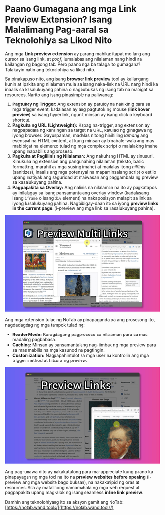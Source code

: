 # Paano Gumagana ang mga Link Preview Extension? Isang Malalimang Pag-aaral sa Teknolohiya sa Likod Nito

Ang mga **Link preview extension** ay parang mahika: itapat mo lang ang cursor sa isang link, at *poof*, lumalabas ang nilalaman nang hindi na kailangan ng bagong tab. Pero paano nga ba talaga ito gumagana? Talakayin natin ang teknolohiya sa likod nito.

Sa pinakapuso nito, ang isang **browser link preview** tool ay kailangang kunin at ipakita ang nilalaman mula sa isang naka-link na URL nang hindi ka inaalis sa kasalukuyang pahina o nagbubukas ng isang tab na mabigat sa resources. Narito ang isang pinasimple na paliwanag:

1.  **Pagtukoy ng Trigger:** Ang extension ay patuloy na nakikinig para sa mga trigger event, kadalasan ay ang pagtutok ng mouse (**link hover preview**) sa isang hyperlink, ngunit minsan ay isang click o keyboard shortcut.
2.  **Pagkuha ng URL (Lightweight):** Kapag na-trigger, ang extension ay nagpapadala ng kahilingan sa target na URL, katulad ng ginagawa ng iyong browser. Gayunpaman, madalas nitong hinihiling *lamang* ang esensyal na HTML content, at kung minsan ay binabale-wala ang mas mabibigat na elemento tulad ng mga complex script o malalaking imahe upang mapabilis ang proseso.
3.  **Pagkuha at Paglilinis ng Nilalaman:** Ang nakuhang HTML ay sinusuri. Kinukuha ng extension ang pangunahing nilalaman (teksto, basic formatting, marahil ay mga susing imahe) at madalas itong *nililinis* (sanitizes), inaalis ang mga potensyal na mapaminsalang script o estilo upang matiyak ang seguridad at maiwasan ang paggambala ng preview sa kasalukuyang pahina.
4.  **Pagpapakita sa Overlay:** Ang nalinis na nilalaman na ito ay pagkatapos ay inilalagay sa isang pansamantalang overlay window (kadalasang isang `iframe` o isang `div` element) na nakaposisyon malapit sa link sa iyong kasalukuyang pahina. Nagbibigay-daan ito sa iyong **preview links in the current page**. (i-preview ang mga link sa kasalukuyang pahina).

![Diagram of link preview process - conceptual](../images/notab1.png) <!-- Conceptual image -->

Ang mga extension tulad ng NoTab ay pinapaganda pa ang prosesong ito, nagdadagdag ng mga tampok tulad ng:
*   **Reader Mode:** Karagdagang pagproseso sa nilalaman para sa mas madaling pagbabasa.
*   **Caching:** Minsan ay pansamantalang nag-iimbak ng mga preview para sa mas mabilis na mga kasunod na pagtingin.
*   **Customization:** Nagpapahintulot sa mga user na kontrolin ang mga trigger method at hitsura ng preview.

![NoTab's interface](../images/notab2.png)

Ang pag-unawa dito ay nakakatulong para ma-appreciate kung paano ka pinapayagan ng mga tool na ito na **preview websites before opening** (i-preview ang mga website bago buksan), na nakakatipid ng oras at resources. Sila ay matalinong namamahala ng mga web request at pagpapakita upang mag-alok ng isang seamless **inline link preview**.

Damhin ang teknolohiyang ito sa aksyon gamit ang NoTab: [https://notab.wand.tools/](https://notab.wand.tools/)
